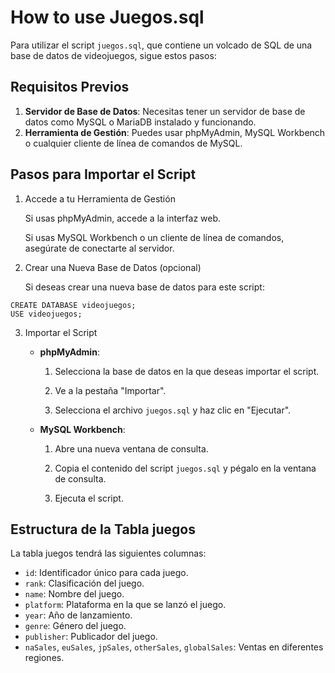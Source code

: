 # How to use Juegos.sql
Para utilizar el script `juegos.sql`, que contiene un volcado de SQL de una base de datos de videojuegos, sigue estos pasos:

## Requisitos Previos
1. **Servidor de Base de Datos**: Necesitas tener un servidor de base de datos como MySQL o MariaDB instalado y funcionando.
2. **Herramienta de Gestión**: Puedes usar phpMyAdmin, MySQL Workbench o cualquier cliente de línea de comandos de MySQL.

## Pasos para Importar el Script
1. Accede a tu Herramienta de Gestión

    Si usas phpMyAdmin, accede a la interfaz web.

    Si usas MySQL Workbench o un cliente de línea de comandos, asegúrate de conectarte al servidor.
2. Crear una Nueva Base de Datos (opcional)
 
    Si deseas crear una nueva base de datos para este script:
```
CREATE DATABASE videojuegos;
USE videojuegos;
```
3. Importar el Script

    * **phpMyAdmin**:

        1. Selecciona la base de datos en la que deseas importar el script.

        2. Ve a la pestaña "Importar".

        3. Selecciona el archivo `juegos.sql` y haz clic en "Ejecutar".

    * **MySQL Workbench**:

        1. Abre una nueva ventana de consulta.

        2. Copia el contenido del script `juegos.sql` y pégalo en la ventana de consulta.

        3. Ejecuta el script.

## Estructura de la Tabla juegos
La tabla juegos tendrá las siguientes columnas:

* `id`: Identificador único para cada juego.
* `rank`: Clasificación del juego.
* `name`: Nombre del juego.
* `platform`: Plataforma en la que se lanzó el juego.
* `year`: Año de lanzamiento.
* `genre`: Género del juego.
* `publisher`: Publicador del juego.
* `naSales`, `euSales`, `jpSales`, `otherSales`, `globalSales`: Ventas en diferentes regiones.
